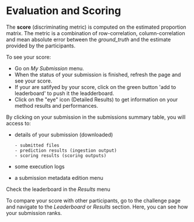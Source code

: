 # Evaluation and Scoring   
                           
The **score** (discriminating metric) is computed on the estimated proportion matrix. The metric is a combination of row-correlation, column-correlation and mean absolute error between the *ground_truth* and the estimate provided by the participants.

To see your score:

  - Go on *My Submission* menu.
  - When the status of your submission is finished, refresh the page and see your score.
  - If your are satifyed by your score, click on the green button 'add to leaderboard' to push it the leadderboard.
  - Click on the "eye" icon (Detailed Results) to get information on your method results and performances.
  
By clicking on your submission in the submissions summary table, you will access to:

  - details of your submission (downloaded)

    	- submitted files
    	- prediction results (ingestion output) 
     	- scoring results (scoring outputs) 
  
  - some execution logs
  - a submission metadata edition menu
  
Check the leaderboard in the *Results*  menu

To compare your score with other participants, go to the challenge page and navigate to the *Leaderboard* or *Results* section. 
Here, you can see how your submission ranks.


